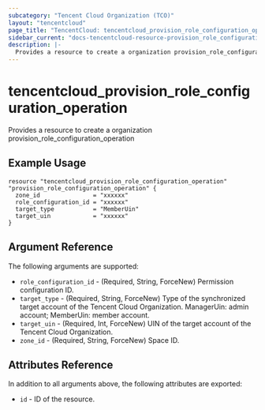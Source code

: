 ```yaml
---
subcategory: "Tencent Cloud Organization (TCO)"
layout: "tencentcloud"
page_title: "TencentCloud: tencentcloud_provision_role_configuration_operation"
sidebar_current: "docs-tencentcloud-resource-provision_role_configuration_operation"
description: |-
  Provides a resource to create a organization provision_role_configuration_operation
---
```


# tencentcloud_provision_role_configuration_operation

Provides a resource to create a organization provision_role_configuration_operation

## Example Usage

```hcl
resource "tencentcloud_provision_role_configuration_operation" "provision_role_configuration_operation" {
  zone_id               = "xxxxxx"
  role_configuration_id = "xxxxxx"
  target_type           = "MemberUin"
  target_uin            = "xxxxxx"
}
```

## Argument Reference

The following arguments are supported:

* `role_configuration_id` - (Required, String, ForceNew) Permission configuration ID.
* `target_type` - (Required, String, ForceNew) Type of the synchronized target account of the Tencent Cloud Organization. ManagerUin: admin account; MemberUin: member account.
* `target_uin` - (Required, Int, ForceNew) UIN of the target account of the Tencent Cloud Organization.
* `zone_id` - (Required, String, ForceNew) Space ID.

## Attributes Reference

In addition to all arguments above, the following attributes are exported:

* `id` - ID of the resource.



